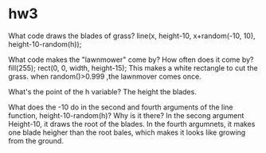 # hw3

What code draws the blades of grass?
line(x, height-10, x+random(-10, 10), height-10-random(h));

What code makes the "lawnmower" come by? How often does it come by?
fill(255);
    rect(0, 0, width, height-15); This makes a white rectangle to cut the grass.
when random()>0.999 ,the lawnmover comes once.

What's the point of the h variable?
The height the blades.

What does the -10 do in the second and fourth arguments of the line function, height-10-random(h)? Why is it there?
In the secong argument Height-10, it draws the root of the blades. In the fourth argumnets, it makes one blade heigher than the root bales, which makes it looks like growing from the ground.
